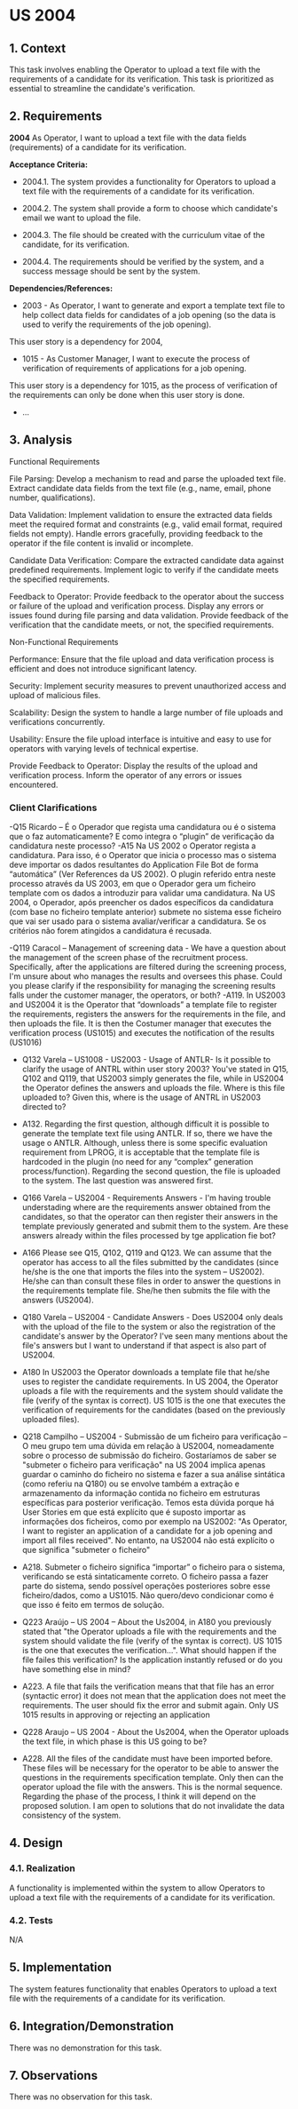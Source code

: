 # US 2004

## 1. Context

This task involves enabling the Operator to upload a text file with the requirements of a candidate for its verification. This task is prioritized as essential to streamline the candidate's verification.

## 2. Requirements

**2004** As Operator, I want to upload a text file with the data fields (requirements) of a candidate for its verification.

**Acceptance Criteria:**

- 2004.1. The system provides a functionality for Operators to upload a text file with the requirements of a candidate for its verification.

- 2004.2. The system shall provide a form to choose which candidate's email we want to upload the file.

- 2004.3. The file should be created with the curriculum vitae of the candidate, for its verification.

- 2004.4. The requirements should be verified by the system, and a success message should be sent by the system.

**Dependencies/References:**

- 2003 - As Operator, I want to generate and export a template text file to help collect data fields for candidates of a job opening (so the data is used to verify the requirements of the job opening).

This user story is a dependency for 2004, 

- 1015 - As Customer Manager, I want to execute the process of verification of requirements of applications for a job opening.

This user story is a dependency for 1015, as the process of verification of the requirements can only be done when this user story is done. 

- ...
## 3. Analysis

Functional Requirements

File Parsing:
Develop a mechanism to read and parse the uploaded text file.
Extract candidate data fields from the text file (e.g., name, email, phone number, qualifications).

Data Validation:
Implement validation to ensure the extracted data fields meet the required format and constraints (e.g., valid email format, required fields not empty).
Handle errors gracefully, providing feedback to the operator if the file content is invalid or incomplete.

Candidate Data Verification:
Compare the extracted candidate data against predefined requirements.
Implement logic to verify if the candidate meets the specified requirements.

Feedback to Operator:
Provide feedback to the operator about the success or failure of the upload and verification process.
Display any errors or issues found during file parsing and data validation.
Provide feedback of the verification that the candidate meets, or not, the specified requirements.

Non-Functional Requirements

Performance:
Ensure that the file upload and data verification process is efficient and does not introduce significant latency.

Security:
Implement security measures to prevent unauthorized access and upload of malicious files.

Scalability:
Design the system to handle a large number of file uploads and verifications concurrently.

Usability:
Ensure the file upload interface is intuitive and easy to use for operators with varying levels of technical expertise.

Provide Feedback to Operator:
Display the results of the upload and verification process.
Inform the operator of any errors or issues encountered.

### Client Clarifications

-Q15 Ricardo – É o Operador que regista uma candidatura ou é o sistema que o faz automaticamente? E como integra o “plugin” de verificação da candidatura neste processo?
-A15 Na US 2002 o Operator regista a candidatura. Para isso, é o Operator que inicia o processo mas o sistema deve importar os dados resultantes do Application File Bot de forma “automática” (Ver References da US 2002). O plugin referido entra neste processo através da US 2003, em que o Operador gera um ficheiro template com os dados a introduzir para validar uma candidatura. Na US 2004, o Operador, após preencher os dados específicos da candidatura (com base no ficheiro template anterior) submete no sistema esse ficheiro que vai ser usado para o sistema avaliar/verificar a candidatura. Se os critérios não forem atingidos a candidatura é recusada.

-Q119 Caracol – Management of screening data - We have a question about the management of the screen phase of the recruitment process. Specifically, after the applications are filtered during the screening process, I'm unsure about who manages the results and oversees this phase. Could you please clarify if the responsibility for managing the screening results falls under the customer manager, the operators, or both?
-A119. In US2003 and US2004 it is the Operator that “downloads” a template file to register the requirements, registers the answers for the requirements in the file, and then uploads the file. It is then the Costumer manager that executes the verification process (US1015) and executes the notification of the results (US1016)

- Q132 Varela – US1008 - US2003 - Usage of ANTLR- Is it possible to clarify the usage of ANTRL within user story 2003? You've stated in Q15, Q102 and Q119, that US2003 simply generates the file, while in US2004 the Operator defines the answers and uploads the file. Where is this file uploaded to? Given this, where is the usage of ANTRL in US2003 directed to?
- A132. Regarding the first question, although difficult it is possible to generate the template text file using ANTLR. If so, there we have the usage o ANTLR. Although, unless there is some specific evaluation requirement from LPROG, it is acceptable that the template file is hardcoded in the plugin (no need for any “complex” generation process/function). Regarding the second question, the file is uploaded to the system. The last question was answered first.

- Q166 Varela – US2004 - Requirements Answers - I'm having trouble understading where are the requirements answer obtained from the candidates, so that the operator can then register their answers in the template previously generated and submit them to the system. Are these answers already within the files processed by tge application fie bot?
- A166 Please see Q15, Q102, Q119 and Q123. We can assume that the operator has access to all the files submitted by the candidates (since he/she is the one that imports the files into the system – US2002). He/she can than consult these files in order to answer the questions in the requirements template file. She/he then submits the file with the answers (US2004).

- Q180 Varela – US2004 - Candidate Answers - Does US2004 only deals with the upload of the file to the system or also the registration of the candidate's answer by the Operator? I've seen many mentions about the file's answers but I want to understand if that aspect is also part of US2004.
- A180 In US2003 the Operator downloads a template file that he/she uses to register the candidate requirements. In US 2004, the Operator uploads a file with the requirements and the system should validate the file (verify of the syntax is correct). US 1015 is the one that executes the verification of requirements for the candidates (based on the previously uploaded files).

- Q218 Campilho – US2004 - Submissão de um ficheiro para verificação – O meu grupo tem uma dúvida em relação à US2004, nomeadamente sobre o processo de submissão do ficheiro. Gostaríamos de saber se "submeter o ficheiro para verificação" na US 2004 implica apenas guardar o caminho do ficheiro no sistema e fazer a sua análise sintática (como referiu na Q180) ou se envolve também a extração e armazenamento da informação contida no ficheiro em estruturas específicas para posterior verificação. Temos esta dúvida porque há User Stories em que está explícito que é suposto importar as informações dos ficheiros, como por exemplo na US2002: "As Operator, I want to register an application of a candidate for a job opening and import all files received". No entanto, na US2004 não está explícito o que significa "submeter o ficheiro"
- A218. Submeter o ficheiro significa “importar” o ficheiro para o sistema, verificando se está sintaticamente correto. O ficheiro passa a fazer parte do sistema, sendo possível operações posteriores sobre esse ficheiro/dados, como a US1015. Não quero/devo condicionar como é que isso é feito em termos de solução.

- Q223 Araújo – US 2004 – About the Us2004, in A180 you previously stated that "the Operator uploads a file with the requirements and the system should validate the file (verify of the syntax is correct). US 1015 is the one that executes the verification...". What should happen if the file failes this verification? Is the application instantly refused or do you have something else in mind?
- A223. A file that fails the verification means that that file has an error (syntactic error) it does not mean that the application does not meet the requirements. The user should fix the error and submit again. Only US 1015 results in approving or rejecting an application

- Q228 Araujo – US 2004 - About the Us2004, when the Operator uploads the text file, in which phase is this US going to be?
- A228. All the files of the candidate must have been imported before. These files will be necessary for the operator to be able to answer the questions in the requirements specification template. Only then can the operator upload the file with the answers. This is the normal sequence. Regarding the phase of the process, I think it will depend on the proposed solution. I am open to solutions that do not invalidate the data consistency of the system.

## 4. Design

### 4.1. Realization

A functionality is implemented within the system to allow Operators to upload a text file with the requirements of a candidate for its verification.

### 4.2. Tests

N/A

## 5. Implementation

The system features functionality that enables Operators to upload a text file with the requirements of a candidate for its verification.

## 6. Integration/Demonstration

There was no demonstration for this task.

## 7. Observations

There was no observation for this task.